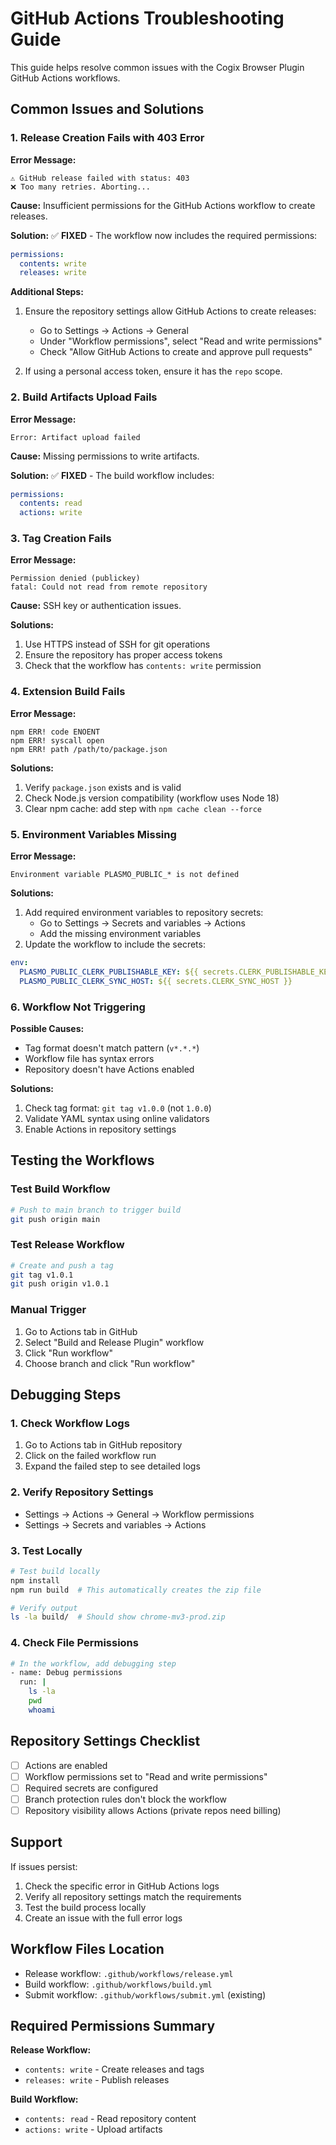 # GitHub Actions Troubleshooting Guide

This guide helps resolve common issues with the Cogix Browser Plugin GitHub Actions workflows.

## Common Issues and Solutions

### 1. Release Creation Fails with 403 Error

**Error Message:**
```
⚠️ GitHub release failed with status: 403
❌ Too many retries. Aborting...
```

**Cause:** Insufficient permissions for the GitHub Actions workflow to create releases.

**Solution:** ✅ **FIXED** - The workflow now includes the required permissions:
```yaml
permissions:
  contents: write
  releases: write
```

**Additional Steps:**
1. Ensure the repository settings allow GitHub Actions to create releases:
   - Go to Settings → Actions → General
   - Under "Workflow permissions", select "Read and write permissions"
   - Check "Allow GitHub Actions to create and approve pull requests"

2. If using a personal access token, ensure it has the `repo` scope.

### 2. Build Artifacts Upload Fails

**Error Message:**
```
Error: Artifact upload failed
```

**Cause:** Missing permissions to write artifacts.

**Solution:** ✅ **FIXED** - The build workflow includes:
```yaml
permissions:
  contents: read
  actions: write
```

### 3. Tag Creation Fails

**Error Message:**
```
Permission denied (publickey)
fatal: Could not read from remote repository
```

**Cause:** SSH key or authentication issues.

**Solutions:**
1. Use HTTPS instead of SSH for git operations
2. Ensure the repository has proper access tokens
3. Check that the workflow has `contents: write` permission

### 4. Extension Build Fails

**Error Message:**
```
npm ERR! code ENOENT
npm ERR! syscall open
npm ERR! path /path/to/package.json
```

**Solutions:**
1. Verify `package.json` exists and is valid
2. Check Node.js version compatibility (workflow uses Node 18)
3. Clear npm cache: add step with `npm cache clean --force`

### 5. Environment Variables Missing

**Error Message:**
```
Environment variable PLASMO_PUBLIC_* is not defined
```

**Solutions:**
1. Add required environment variables to repository secrets:
   - Go to Settings → Secrets and variables → Actions
   - Add the missing environment variables
2. Update the workflow to include the secrets:
```yaml
env:
  PLASMO_PUBLIC_CLERK_PUBLISHABLE_KEY: ${{ secrets.CLERK_PUBLISHABLE_KEY }}
  PLASMO_PUBLIC_CLERK_SYNC_HOST: ${{ secrets.CLERK_SYNC_HOST }}
```

### 6. Workflow Not Triggering

**Possible Causes:**
- Tag format doesn't match pattern (`v*.*.*`)
- Workflow file has syntax errors
- Repository doesn't have Actions enabled

**Solutions:**
1. Check tag format: `git tag v1.0.0` (not `1.0.0`)
2. Validate YAML syntax using online validators
3. Enable Actions in repository settings

## Testing the Workflows

### Test Build Workflow
```bash
# Push to main branch to trigger build
git push origin main
```

### Test Release Workflow
```bash
# Create and push a tag
git tag v1.0.1
git push origin v1.0.1
```

### Manual Trigger
1. Go to Actions tab in GitHub
2. Select "Build and Release Plugin" workflow
3. Click "Run workflow"
4. Choose branch and click "Run workflow"

## Debugging Steps

### 1. Check Workflow Logs
1. Go to Actions tab in GitHub repository
2. Click on the failed workflow run
3. Expand the failed step to see detailed logs

### 2. Verify Repository Settings
- Settings → Actions → General → Workflow permissions
- Settings → Secrets and variables → Actions

### 3. Test Locally
```bash
# Test build locally
npm install
npm run build  # This automatically creates the zip file

# Verify output
ls -la build/  # Should show chrome-mv3-prod.zip
```

### 4. Check File Permissions
```bash
# In the workflow, add debugging step
- name: Debug permissions
  run: |
    ls -la
    pwd
    whoami
```

## Repository Settings Checklist

- [ ] Actions are enabled
- [ ] Workflow permissions set to "Read and write permissions"
- [ ] Required secrets are configured
- [ ] Branch protection rules don't block the workflow
- [ ] Repository visibility allows Actions (private repos need billing)

## Support

If issues persist:
1. Check the specific error in GitHub Actions logs
2. Verify all repository settings match the requirements
3. Test the build process locally
4. Create an issue with the full error logs

## Workflow Files Location

- Release workflow: `.github/workflows/release.yml`
- Build workflow: `.github/workflows/build.yml`
- Submit workflow: `.github/workflows/submit.yml` (existing)

## Required Permissions Summary

**Release Workflow:**
- `contents: write` - Create releases and tags
- `releases: write` - Publish releases

**Build Workflow:**
- `contents: read` - Read repository content
- `actions: write` - Upload artifacts
